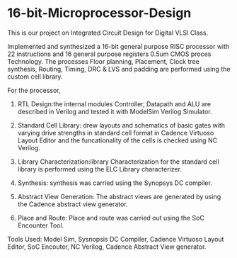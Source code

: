 # 16-bit-Microprocessor-Design
This is our project on Integrated Circuit Design for Digital VLSI Class.

Implemented and synthesized a 16-bit general purpose RISC processor with 22 instructions and 16 general purpose registers 0.5um CMOS proces Technology.  The processes Floor planning, Placement, Clock tree synthesis, Routing, Timing, DRC & LVS and padding are performed using the custom cell library.

For the processor,

1. RTL Design:the internal modules Controller, Datapath and ALU are described in Verilog and tested it with ModelSim Verilog Simulator.

2. Standard Cell Library: drew layouts and schematics of basic gates with varying drive strengths in standard cell format in Cadence Virtuoso Layout Editor and the funcationality of the cells is checked using NC Verilog.

3. Library Characterization:library Characterization for the standard cell library is performed using the ELC Library characterizer.

4. Synthesis: synthesis was carried using the Synopsys DC compiler.

5. Abstract View Generation: The abstract views are generated by using the Cadence abstract view generator.

6. Place and Route: Place and route was carried out using the SoC Encounter Tool.

Tools Used: Model Sim, Sysnopsis DC Compiler, Cadence Virtuoso Layout Editor, SoC Encouter, NC Verilog, Cadence Abstract View generator.

